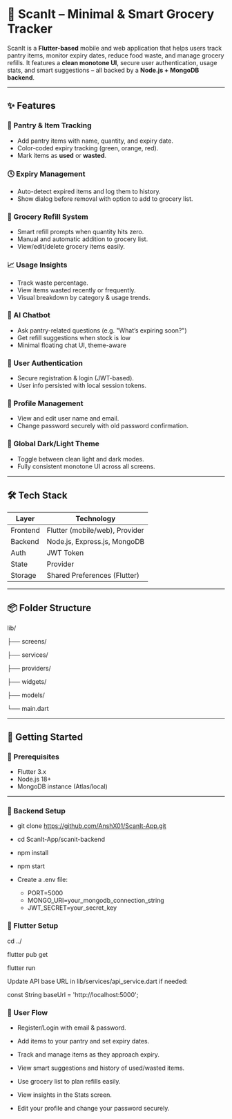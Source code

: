 # 🧠 ScanIt – Minimal & Smart Grocery Tracker

ScanIt is a **Flutter-based** mobile and web application that helps users track pantry items, monitor expiry dates, reduce food waste, and manage grocery refills. It features a **clean monotone UI**, secure user authentication, usage stats, and smart suggestions – all backed by a **Node.js + MongoDB backend**.

---

## ✨ Features

### 🧾 Pantry & Item Tracking
- Add pantry items with name, quantity, and expiry date.
- Color-coded expiry tracking (green, orange, red).
- Mark items as **used** or **wasted**.

### 🕓 Expiry Management
- Auto-detect expired items and log them to history.
- Show dialog before removal with option to add to grocery list.

### 🛒 Grocery Refill System
- Smart refill prompts when quantity hits zero.
- Manual and automatic addition to grocery list.
- View/edit/delete grocery items easily.

### 📈 Usage Insights
- Track waste percentage.
- View items wasted recently or frequently.
- Visual breakdown by category & usage trends.

### 🤖 AI Chatbot
- Ask pantry-related questions (e.g. "What’s expiring soon?")
- Get refill suggestions when stock is low
- Minimal floating chat UI, theme-aware

### 🔐 User Authentication
- Secure registration & login (JWT-based).
- User info persisted with local session tokens.

### 🧑 Profile Management
- View and edit user name and email.
- Change password securely with old password confirmation.

### 🎨 Global Dark/Light Theme
- Toggle between clean light and dark modes.
- Fully consistent monotone UI across all screens.

---

## 🛠️ Tech Stack

| Layer     | Technology                          |
|-----------|-------------------------------------|
| Frontend  | Flutter (mobile/web), Provider      |
| Backend   | Node.js, Express.js, MongoDB        |
| Auth      | JWT Token                           |
| State     | Provider                            |
| Storage   | Shared Preferences (Flutter)        |

---

## 📦 Folder Structure

lib/

├── screens/

├── services/

├── providers/

├── widgets/

├── models/

└── main.dart 

---

## 🚀 Getting Started

### 🧩 Prerequisites
- Flutter 3.x
- Node.js 18+
- MongoDB instance (Atlas/local)

---

### 🔧 Backend Setup

 - git clone https://github.com/AnshX01/ScanIt-App.git

 - cd ScanIt-App/scanit-backend

 - npm install

 - npm start

 - Create a .env file:
     - PORT=5000
     - MONGO_URI=your_mongodb_connection_string
     - JWT_SECRET=your_secret_key


### 📱 Flutter Setup
cd ../

flutter pub get

flutter run


Update API base URL in lib/services/api_service.dart if needed:

const String baseUrl = 'http://localhost:5000';


### 🔐 User Flow
 - Register/Login with email & password.

 - Add items to your pantry and set expiry dates.

 - Track and manage items as they approach expiry.

 - View smart suggestions and history of used/wasted items.

 - Use grocery list to plan refills easily.

 - View insights in the Stats screen.

 - Edit your profile and change your password securely.

